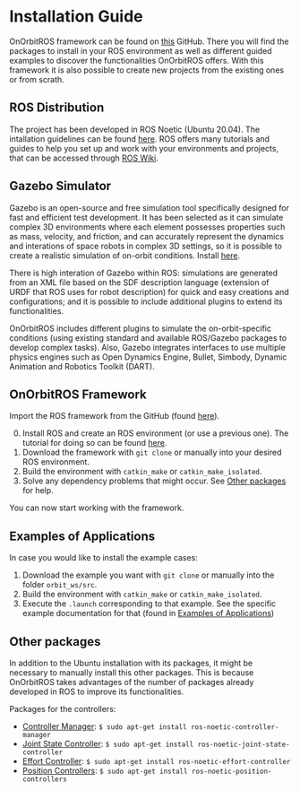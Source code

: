 # Installation Guide

OnOrbitROS framework can be found on [this](https://github.com/OnOrbitROS) GitHub. There you will find the packages to install in your ROS environment as well as different guided examples to discover the functionalities OnOrbitROS offers. With this framework it is also possible to create new projects from the existing ones or from scrath.

## ROS Distribution
The project has been developed in ROS Noetic (Ubuntu 20.04). The intallation guidelines can be found [here](https://wiki.ros.org/noetic/Installation/Ubuntu). ROS offers many tutorials and guides to help you set up and work with your environments and projects, that can be accessed through [ROS Wiki](https://wiki.ros.org/).

## Gazebo Simulator

Gazebo is an open-source and free simulation tool specifically designed for fast and efficient test development. It has been selected as it can simulate complex 3D environments where each element possesses properties such as mass, velocity, and friction, and can accurately represent the dynamics and interations of space robots in complex 3D settings, so it is possible to create a realistic simulation of on-orbit conditions. Install [here](https://classic.gazebosim.org/tutorials?tut=install_ubuntu).

There is high interation of Gazebo within ROS: simulations are generated from an XML file based on the SDF description language (extension of URDF that ROS uses for robot description) for quick and easy creations and configurations; and it is possible to include additional plugins to extend its functionalities. 

OnOrbitROS includes different plugins to simulate the on-orbit-specific conditions (using existing standard and available ROS/Gazebo packages to develop complex tasks). Also, Gazebo integrates interfaces to use multiple physics engines such as Open Dynamics Engine, Bullet, Simbody, Dynamic Animation and Robotics Toolkit (DART).

## OnOrbitROS Framework
Import the ROS framework from the GitHub (found [here](https://github.com/OnOrbitROS)). 

0. Install ROS and create an ROS environment (or use a previous one). The tutorial for doing so can be found [here](https://wiki.ros.org/ROS/Tutorials/InstallingandConfiguringROSEnvironment).
1. Download the framework with `git clone` or manually into your desired ROS environment.
2. Build the environment with `catkin_make` or `catkin_make_isolated`.
3. Solve any dependency problems that might occur. See [Other packages](#other-packages) for help.

You can now start working with the framework. 

## Examples of Applications
In case you would like to install the example cases: 

1. Download the example you want with `git clone` or manually into the folder `orbit_ws/src`.
2. Build the environment with `catkin_make` or `catkin_make_isolated`.
3. Execute the `.launch` corresponding to that example. See the specific example documentation for that (found in [Examples of Applications](/examples))


## Other packages
In addition to the Ubuntu installation with its packages, it might be necessary to manually install this other packages. This is because OnOrbitROS takes advantages of the number of packages already developed in ROS to improve its functionalities.

Packages for the controllers:

- [Controller Manager](https://wiki.ros.org/controller_manager): `$ sudo apt-get install ros-noetic-controller-manager`
- [Joint State Controller](https://wiki.ros.org/joint_state_controller):    `$ sudo apt-get install ros-noetic-joint-state-controller`
- [Effort Controller](https://wiki.ros.org/effort_controllers): `$ sudo apt-get install ros-noetic-effort-controller`
- [Position Controllers](https://wiki.ros.org/position_controllers):    `$ sudo apt-get install ros-noetic-position-controllers`  
